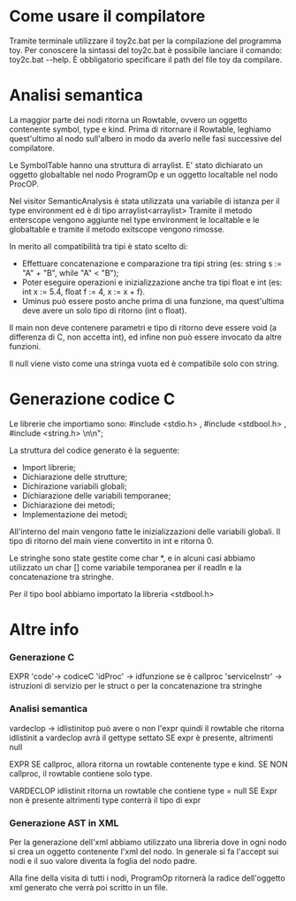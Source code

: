 # Come usare il compilatore
Tramite terminale utilizzare il toy2c.bat per la compilazione del programma toy.
Per conoscere la sintassi del toy2c.bat è possibile lanciare il comando: toy2c.bat --help. È obbligatorio specificare il path del file toy da compilare.

# Analisi semantica
La maggior parte dei nodi ritorna un Rowtable, ovvero un oggetto contenente symbol, type e kind.
Prima di ritornare il Rowtable, leghiamo quest'ultimo al nodo sull'albero in modo da averlo nelle fasi successive del compilatore.

Le SymbolTable hanno una struttura di arraylist<rowtable>.
E' stato dichiarato un oggetto globaltable nel nodo ProgramOp e un oggetto localtable nel nodo ProcOP.

Nel visitor SemanticAnalysis è stata utilizzata una variabile di istanza per il type environment ed è di tipo arraylist<arraylist<rowtable>>
Tramite il metodo enterscope vengono aggiunte nel type environment le localtable e le globaltable e tramite il metodo exitscope vengono rimosse.

In merito all compatibilità tra tipi è stato scelto di:
- Effettuare concatenazione e comparazione tra tipi string (es: string s := "A" + "B",  while "A" < "B");
- Poter eseguire operazioni e inizializzazione anche tra tipi float e int (es: int x := 5.4, float f := 4, x := x + f).
- Uminus può essere posto anche prima di una funzione, ma quest'ultima deve avere un solo tipo di ritorno (int o float).

Il main non deve contenere parametri e tipo di ritorno deve essere void (a differenza di C, non accetta int), ed infine non può essere invocato da altre funzioni.

Il null viene visto come una stringa vuota ed è compatibile solo con string.

# Generazione codice C

Le librerie che importiamo sono: #include <stdio.h> , #include <stdbool.h> , #include <string.h> \n\n";

La struttura del codice generato è la seguente:
- Import librerie;
- Dichiarazione delle strutture;
- Dichirazione variabili globali;
- Dichiarazione delle variabili temporanee;
- Dichiarazione dei metodi;
- Implementazione dei metodi;

All'interno del main vengono fatte le inizializzazioni delle variabili globali.
Il tipo di ritorno del main viene convertito in int e ritorna 0.

Le stringhe sono state gestite come char *, e in alcuni casi abbiamo utilizzato un char [] come variabile temporanea per il readln e la concatenazione tra stringhe.

Per il tipo bool abbiamo importato la libreria <stdbool.h>


# Altre info

### Generazione C 
EXPR
'code'-> codiceC
'idProc' -> idfunzione se è callproc
'serviceInstr' -> istruzioni di servizio per le struct o per la concatenazione tra stringhe

### Analisi semantica
vardeclop -> idlistinitop può avere o non l'expr quindi il rowtable che ritorna idlistinit a vardeclop avrà il gettype settato SE expr è presente, altrimenti null

EXPR
SE callproc, allora ritorna un rowtable contenente type e kind. SE NON callproc, il rowtable contiene solo type.

VARDECLOP
idlistinit ritorna un rowtable che contiene type = null SE Expr non è presente altrimenti type
conterrà il tipo di expr


### Generazione AST in XML

Per la generazione dell'xml abbiamo utilizzato una libreria dove in ogni nodo si crea un oggetto contenente l'xml del nodo.
In generale si fa l'accept sui nodi e il suo valore diventa la foglia del nodo padre.

Alla fine della visita di tutti i nodi, ProgramOp ritornerà la radice dell'oggetto xml generato che verrà poi scritto in un file.
